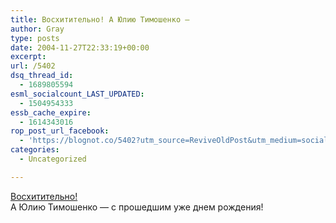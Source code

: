 ```yaml
---
title: Восхитительно! А Юлию Тимошенко —
author: Gray
type: posts
date: 2004-11-27T22:33:19+00:00
excerpt:
url: /5402
dsq_thread_id:
  - 1689805594
esml_socialcount_LAST_UPDATED:
  - 1504954333
essb_cache_expire:
  - 1614343016
rop_post_url_facebook:
  - 'https://blognot.co/5402?utm_source=ReviveOldPost&utm_medium=social&utm_campaign=ReviveOldPost'
categories:
  - Uncategorized

---
```








<a href="http://www.proua.com/analitic/2004/11/27/153553.html" target="_blank">Восхитительно!</a>  
А Юлию Тимошенко &#8212; с прошедшим уже днем рождения!